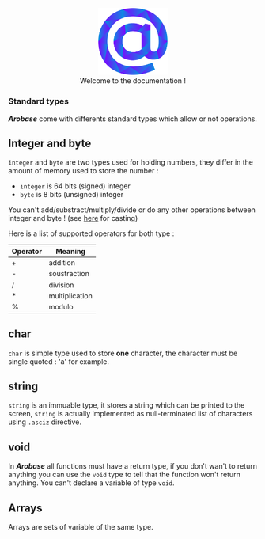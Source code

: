<div align="center">
    <img width="140px" src="../../others/logo.png"/><br/>
    Welcome to the documentation !
</div>


### Standard types

***Arobase*** come with differents standard types which allow or not operations.

## Integer and byte

`integer` and `byte` are two types used for holding numbers, they differ in the amount of memory used to store the number : 
* `integer` is 64 bits (signed) integer
* `byte` is 8 bits (unsigned) integer

You can't add/substract/multiply/divide or do any other operations between integer and byte ! (see [here](../stdlib/cast.md) for casting)

Here is a list of supported operators for both type :

|Operator|Meaning       |
|--------|--------------|
|+       |addition      |
|-       |soustraction  |
|/       |division      |
|*       |multiplication|
|%       |modulo        |

## char

`char` is simple type used to store **one** character, the character must be single quoted : 'a' for example.

## string

`string` is an immuable type, it stores a string which can be printed to the screen, `string` is actually implemented as null-terminated list of characters using `.asciz` directive.

## void

In ***Arobase*** all functions must have a return type, if you don't wan't to return anything you can use the `void` type to tell that the function won't return anything.
You can't declare a variable of type `void`.

## Arrays

Arrays are sets of variable of the same type.